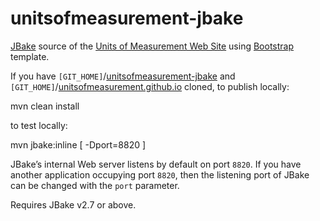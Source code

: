 unitsofmeasurement-jbake
=====================================

[JBake](http://jbake.org/) source of the [Units of Measurement Web Site](http://unitsofmeasurement.github.io) using [Bootstrap](http://getbootstrap.com) template.

If you have `[GIT_HOME]`/[unitsofmeasurement-jbake](https://github.com/unitsofmeasurement/unitsofmeasurement-jbake "unitsofmeasurement-jbake") and `[GIT_HOME]`/[unitsofmeasurement.github.io](https://github.com/unitsofmeasurement/unitsofmeasurement.github.io "unitsofmeasurement.github.io") cloned, 
to publish locally:

 mvn clean install

to test locally:

 mvn jbake:inline [ -Dport=8820 ]

JBake’s internal Web server listens by default on port `8820`. If you have another application occupying port `8820`, then the listening port of JBake can be changed with the `port` parameter.

Requires JBake v2.7 or above.